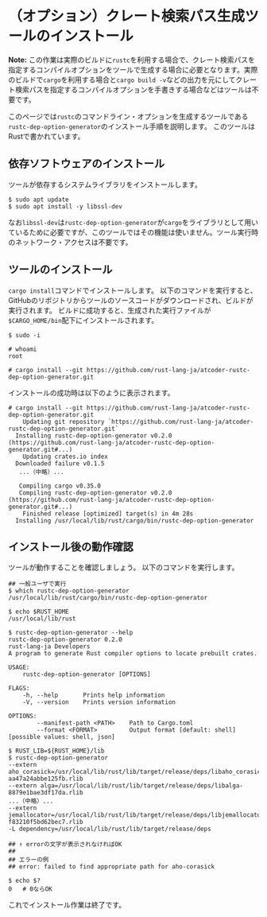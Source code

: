 <!-- -*- coding:utf-8-unix -*- -->

# （オプション）クレート検索パス生成ツールのインストール

**Note:** この作業は実際のビルドに`rustc`を利用する場合で、クレート検索パスを指定するコンパイルオプションをツールで生成する場合に必要となります。実際のビルドで`cargo`を利用する場合と`cargo build -v`などの出力を元にしてクレート検索パスを指定するコンパイルオプションを手書きする場合などはツールは不要です。

このページでは`rustc`のコマンドライン・オプションを生成するツールである`rustc-dep-option-generator`のインストール手順を説明します。
このツールはRustで書かれています。


## 依存ソフトウェアのインストール

ツールが依存するシステムライブラリをインストールします。

```console
$ sudo apt update
$ sudo apt install -y libssl-dev
```

なお`libssl-dev`は`rustc-dep-option-generator`が`cargo`をライブラリとして用いているために必要ですが、このツールではその機能は使いません。ツール実行時のネットワーク・アクセスは不要です。

## ツールのインストール

`cargo install`コマンドでインストールします。
以下のコマンドを実行すると、GitHubのリポジトリからツールのソースコードがダウンロードされ、ビルドが実行されます。
ビルドに成功すると、生成された実行ファイルが`$CARGO_HOME/bin`配下にインストールされます。

```console
$ sudo -i

# whoami
root

# cargo install --git https://github.com/rust-lang-ja/atcoder-rustc-dep-option-generator.git
```

インストールの成功時は以下のように表示されます。

```console
# cargo install --git https://github.com/rust-lang-ja/atcoder-rustc-dep-option-generator.git
    Updating git repository `https://github.com/rust-lang-ja/atcoder-rustc-dep-option-generator.git`
  Installing rustc-dep-option-generator v0.2.0 (https://github.com/rust-lang-ja/atcoder-rustc-dep-option-generator.git#...)
    Updating crates.io index
  Downloaded failure v0.1.5
   ...（中略）...

   Compiling cargo v0.35.0
   Compiling rustc-dep-option-generator v0.2.0 (https://github.com/rust-lang-ja/atcoder-rustc-dep-option-generator.git#...)
    Finished release [optimized] target(s) in 4m 28s
  Installing /usr/local/lib/rust/cargo/bin/rustc-dep-option-generator
```


## インストール後の動作確認

ツールが動作することを確認しましょう。
以下のコマンドを実行します。

```console
## 一般ユーザで実行
$ which rustc-dep-option-generator
/usr/local/lib/rust/cargo/bin/rustc-dep-option-generator

$ echo $RUST_HOME
/usr/local/lib/rust

$ rustc-dep-option-generator --help
rustc-dep-option-generator 0.2.0
rust-lang-ja Developers
A program to generate Rust compiler options to locate prebuilt crates.

USAGE:
    rustc-dep-option-generator [OPTIONS]

FLAGS:
    -h, --help       Prints help information
    -V, --version    Prints version information

OPTIONS:
        --manifest-path <PATH>    Path to Cargo.toml
        --format <FORMAT>         Output format [default: shell]  [possible values: shell, json]

$ RUST_LIB=${RUST_HOME}/lib
$ rustc-dep-option-generator
--extern aho_corasick=/usr/local/lib/rust/lib/target/release/deps/libaho_corasick-aa47a24abbe125fb.rlib
--extern alga=/usr/local/lib/rust/lib/target/release/deps/libalga-8879e1bae3df17da.rlib
...（中略）...
--extern jemallocator=/usr/local/lib/rust/lib/target/release/deps/libjemallocator-f83210f5bd62bec7.rlib
-L dependency=/usr/local/lib/rust/lib/target/release/deps

## ↑ errorの文字が表示されなければOK
##
## エラーの例
## error: failed to find appropriate path for aho-corasick

$ echo $?
0   # 0ならOK
```

これでインストール作業は終了です。
